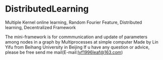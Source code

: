 # DistributedLearning
Multiple Kernel online learning, Random Fourier Feature, Distributed learning, Decentralized Framework

The mini-framework is for commmunication and update of parameters among nodes in a graph by Multiprocesses at simple computer
Made by Lin Yifu from Beihang University in Beijing 
If u have any question or advice, please be free send me mail(E-mail:lyf1996leaf@163.com)
